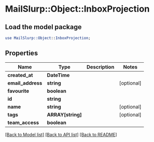 # MailSlurp::Object::InboxProjection

## Load the model package
```perl
use MailSlurp::Object::InboxProjection;
```

## Properties
Name | Type | Description | Notes
------------ | ------------- | ------------- | -------------
**created_at** | **DateTime** |  | 
**email_address** | **string** |  | [optional] 
**favourite** | **boolean** |  | 
**id** | **string** |  | 
**name** | **string** |  | [optional] 
**tags** | **ARRAY[string]** |  | [optional] 
**team_access** | **boolean** |  | 

[[Back to Model list]](../README.md#documentation-for-models) [[Back to API list]](../README.md#documentation-for-api-endpoints) [[Back to README]](../README.md)


